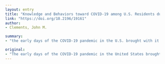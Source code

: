 ```yaml
---
layout: entry
title: "Knowledge and Behaviors toward COVID-19 among U.S. Residents during the Early Days of the Pandemic: Online Questionnaire"
link: "https://doi.org/10.2196/19161"
author:
- Clements, John M.

summary:
- "the early days of the COVID-19 pandemic in the U.S. brought with it uncertainty in knowledge. The odds of participation in purchasing more goods decreased by 12%, 13%, and 44%, respectively. Gen X and Millennial participants had 56% to 76% higher odds, respectively, of increased purchasing behavior, compared to Baby Boomers. Results suggest politicization of response recommendations. Democrats had 30% lower odds of attending large gatherings (OR=0.70, 95% CI:0."

original:
- "The early days of the COVID-19 pandemic in the United States brought with it uncertainty in knowledge about COVID-19 and what to do about it. It is necessary to understand public knowledge and behaviors if we are to effectively address the pandemic. OBJECTIVE: To test the hypothesis that knowledge of COVID-19 influences participation in different behaviors including self-reports of purchasing more goods than usual, attending large gatherings, and using medical masks. METHODS: Funded and IRB approved on March 17, 2020, Cross-sectional online survey of 1,034 U.S. residents age 18+ conducted on March 17, 2020. RESULTS: For every point increase in knowledge, the odds of participation in purchasing more goods (OR=0.88, 95% CI:0.81-0.95), attending large gatherings (OR=0.87, 95%CI: 0.81-0.93), and using medical masks (OR=0.56, 95% CI:0.50-0.62) decreased by 12%, 13%, and 44%, respectively. Gen X and Millennial participants had 56% to 76% higher odds, respectively, of increased purchasing behavior, compared to Baby Boomers. Results suggest politicization of response recommendations. Democrats had 30% lower odds of attending large gatherings (OR=0.70, 95% CI:0.50-0.97), and 48% lower odds of using medical masks (OR=0.52, 95% CI:0.34-0.78), compared to Republicans. CONCLUSIONS: This survey is one of the first attempts to study determinants of knowledge and behaviors in response to the COVID-19 pandemic in the U.S. A national, coordinated effort at pandemic response may ensure better compliance with behavioral recommendations to address this public health emergency."
---
```


